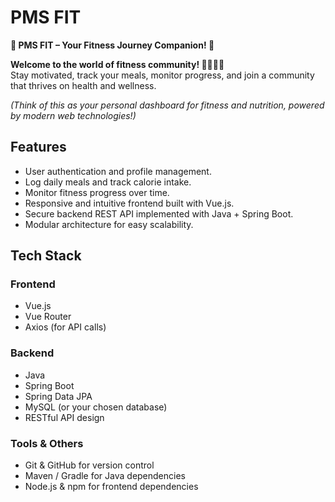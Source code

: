 # PMS FIT

**🌟 PMS FIT – Your Fitness Journey Companion! 🌟**  

**Welcome to the world of fitness community! 🏋️‍♂️🥗💪**  
Stay motivated, track your meals, monitor progress, and join a community that thrives on health and wellness.  

*(Think of this as your personal dashboard for fitness and nutrition, powered by modern web technologies!)*


## Features
- User authentication and profile management.
- Log daily meals and track calorie intake.
- Monitor fitness progress over time.
- Responsive and intuitive frontend built with Vue.js.
- Secure backend REST API implemented with Java + Spring Boot.
- Modular architecture for easy scalability.

## Tech Stack
### Frontend
- Vue.js  
- Vue Router  
- Axios (for API calls)  

### Backend
- Java  
- Spring Boot  
- Spring Data JPA  
- MySQL (or your chosen database)  
- RESTful API design  

### Tools & Others
- Git & GitHub for version control  
- Maven / Gradle for Java dependencies  
- Node.js & npm for frontend dependencies  

